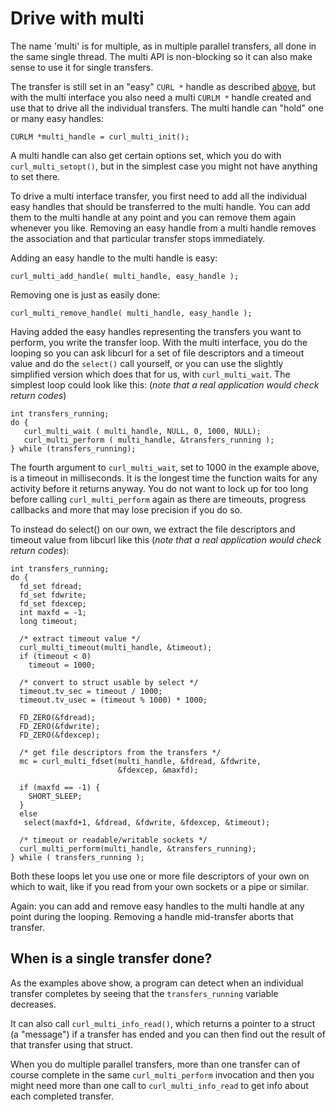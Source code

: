 # Drive with multi

The name 'multi' is for multiple, as in multiple parallel transfers, all done
in the same single thread. The multi API is non-blocking so it can also make
sense to use it for single transfers.

The transfer is still set in an "easy" `CURL *` handle as described
[above](../easyhandle.md), but with the multi interface you also need a
multi `CURLM *` handle created and use that to drive all the individual
transfers. The multi handle can "hold" one or many easy handles:

    CURLM *multi_handle = curl_multi_init();

A multi handle can also get certain options set, which you do with
`curl_multi_setopt()`, but in the simplest case you might not have anything to
set there.

To drive a multi interface transfer, you first need to add all the individual
easy handles that should be transferred to the multi handle. You can add them
to the multi handle at any point and you can remove them again whenever you
like. Removing an easy handle from a multi handle removes the association and
that particular transfer stops immediately.

Adding an easy handle to the multi handle is easy:

    curl_multi_add_handle( multi_handle, easy_handle );

Removing one is just as easily done:

    curl_multi_remove_handle( multi_handle, easy_handle );

Having added the easy handles representing the transfers you want to perform,
you write the transfer loop. With the multi interface, you do the looping so
you can ask libcurl for a set of file descriptors and a timeout value and do
the `select()` call yourself, or you can use the slightly simplified version
which does that for us, with `curl_multi_wait`. The simplest loop could look
like this: (*note that a real application would check return codes*)

    int transfers_running;
    do {
       curl_multi_wait ( multi_handle, NULL, 0, 1000, NULL);
       curl_multi_perform ( multi_handle, &transfers_running );
    } while (transfers_running);

The fourth argument to `curl_multi_wait`, set to 1000 in the example above, is
a timeout in milliseconds. It is the longest time the function waits for any
activity before it returns anyway. You do not want to lock up for too long
before calling `curl_multi_perform` again as there are timeouts, progress
callbacks and more that may lose precision if you do so.

To instead do select() on our own, we extract the file descriptors and timeout
value from libcurl like this (*note that a real application would check return
codes*):

    int transfers_running;
    do {
      fd_set fdread;
      fd_set fdwrite;
      fd_set fdexcep;
      int maxfd = -1;
      long timeout;

      /* extract timeout value */
      curl_multi_timeout(multi_handle, &timeout);
      if (timeout < 0)
        timeout = 1000;

      /* convert to struct usable by select */
      timeout.tv_sec = timeout / 1000;
      timeout.tv_usec = (timeout % 1000) * 1000;

      FD_ZERO(&fdread);
      FD_ZERO(&fdwrite);
      FD_ZERO(&fdexcep);

      /* get file descriptors from the transfers */
      mc = curl_multi_fdset(multi_handle, &fdread, &fdwrite,
                            &fdexcep, &maxfd);

      if (maxfd == -1) {
        SHORT_SLEEP;
      }
      else
       select(maxfd+1, &fdread, &fdwrite, &fdexcep, &timeout);

      /* timeout or readable/writable sockets */
      curl_multi_perform(multi_handle, &transfers_running);
    } while ( transfers_running );

Both these loops let you use one or more file descriptors of your own on which
to wait, like if you read from your own sockets or a pipe or similar.

Again: you can add and remove easy handles to the multi handle at any point
during the looping. Removing a handle mid-transfer aborts that transfer.

## When is a single transfer done?

As the examples above show, a program can detect when an individual transfer
completes by seeing that the `transfers_running` variable decreases.

It can also call `curl_multi_info_read()`, which returns a pointer to a struct
(a "message") if a transfer has ended and you can then find out the result of
that transfer using that struct.

When you do multiple parallel transfers, more than one transfer can of course
complete in the same `curl_multi_perform` invocation and then you might need
more than one call to `curl_multi_info_read` to get info about each completed
transfer.
